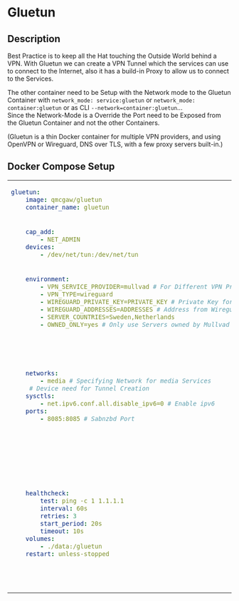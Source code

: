 # Gluetun

## Description

Best Practice is to keep all the Hat touching the Outside World behind a VPN.
With Gluetun we can create a VPN Tunnel which the services can use to connect to the Internet, also it has a build-in Proxy to allow us to connect to the Services.

The other container need to be Setup with the Network mode to the Gluetun Container with ```network_mode: service:gluetun``` or ```network_mode: container:gluetun``` or as CLI ```--network=container:gluetun```... <br />
Since the Network-Mode is a Override the Port need to be Exposed from the Gluetun Container and not the other Containers.

(Gluetun is a thin Docker container for multiple VPN providers, and using OpenVPN or Wireguard, DNS over TLS, with a few proxy servers built-in.)


## Docker Compose Setup

<table>
<tr>
<td>

```yaml
gluetun:
    image: qmcgaw/gluetun
    container_name: gluetun
```
</td>
<td>
</td>
</tr>
<tr>
<td>

```yaml
    cap_add:
        - NET_ADMIN
    devices:
        - /dev/net/tun:/dev/net/tun
```
</td>
<td>
Needed Options to allow Gluetun to create a VPN Tunnel
</td>
</tr>
<tr>
<td>

```yaml
    environment:
        - VPN_SERVICE_PROVIDER=mullvad # For Different VPN Provider follow https://github.com/qdm12/gluetun-wiki/tree/main/setup/providers
        - VPN_TYPE=wireguard
        - WIREGUARD_PRIVATE_KEY=PRIVATE_KEY # Private Key for Wireguard
        - WIREGUARD_ADDRESSES=ADDRESSES # Address from Wireguard Config (ipv6 needs to be configured in Docker)
        - SERVER_COUNTRIES=Sweden,Netherlands
        - OWNED_ONLY=yes # Only use Servers owned by Mullvad
```
</td>
<td>

Detailed Instructions can be found in the [Gluetun Wiki](https://github.com/qdm12/gluetun-wiki)
</td>
</tr>
<tr>
<td>

```yaml
    networks:
        - media # Specifying Network for media Services
     # Device need for Tunnel Creation
    sysctls:
        - net.ipv6.conf.all.disable_ipv6=0 # Enable ipv6
    ports:
        - 8085:8085 # Sabnzbd Port
```
</td>
<td>
Since the Download Services are getting Routed trough Gluetun all the Ports need to be Exposed from the Gluetun Container
</td>
</tr>
<tr>
<td>

```yaml
    healthcheck:
        test: ping -c 1 1.1.1.1
        interval: 60s
        retries: 3
        start_period: 20s
        timeout: 10s
    volumes:
        - ./data:/gluetun
    restart: unless-stopped
```
</td>
<td>
Configuration of an Healthcheck to ensure the Vpn Connection is running and the other Services are getting Restarted if the VPN restarts.
Add Volumes and Restarts
</td>
</tr>
</table>
